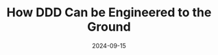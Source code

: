 ---
title: "How DDD Can be Engineered to the Ground"
excerpt: ""
coverImage: "/blog/assets/ddd-cover.jpg"
date: "2024-09-15"
ogImage:
  url: "/blog/assets/ddd-cover.jpg"
categories: ["ddd", "architecture"]
---